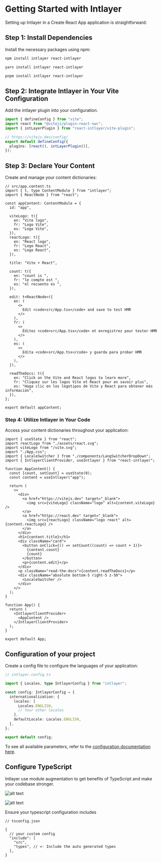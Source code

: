 # Getting Started with Intlayer

Setting up Intlayer in a Create React App application is straightforward:

## Step 1: Install Dependencies

Install the necessary packages using npm:

```bash
npm install intlayer react-intlayer
```

```bash
yarn install intlayer react-intlayer
```

```bash
pnpm install intlayer react-intlayer
```

## Step 2: Integrate Intlayer in Your Vite Configuration

Add the intlayer plugin into your configuration.

```typescript
import { defineConfig } from "vite";
import react from "@vitejs/plugin-react-swc";
import { intLayerPlugin } from "react-intlayer/vite-plugin";

// https://vitejs.dev/config/
export default defineConfig({
  plugins: [react(), intLayerPlugin()],
});
```

## Step 3: Declare Your Content

Create and manage your content dictionaries:

```tsx
// src/app.content.ts
import { t, type ContentModule } from "intlayer";
import { ReactNode } from "react";

const appContent: ContentModule = {
  id: "app",

  viteLogo: t({
    en: "Vite logo",
    fr: "Logo Vite",
    es: "Logo Vite",
  }),
  reactLogo: t({
    en: "React logo",
    fr: "Logo React",
    es: "Logo React",
  }),

  title: "Vite + React",

  count: t({
    en: "count is ",
    fr: "le compte est ",
    es: "el recuento es ",
  }),

  edit: t<ReactNode>({
    en: (
      <>
        Edit <code>src/App.tsx</code> and save to test HMR
      </>
    ),
    fr: (
      <>
        Éditez <code>src/App.tsx</code> et enregistrez pour tester HMR
      </>
    ),
    es: (
      <>
        Edita <code>src/App.tsx</code> y guarda para probar HMR
      </>
    ),
  }),

  readTheDocs: t({
    en: "Click on the Vite and React logos to learn more",
    fr: "Cliquez sur les logos Vite et React pour en savoir plus",
    es: "Haga clic en los logotipos de Vite y React para obtener más información",
  }),
};

export default appContent;
```

### Step 4: Utilize Intlayer in Your Code

Access your content dictionaries throughout your application:

```tsx
import { useState } from "react";
import reactLogo from "./assets/react.svg";
import viteLogo from "/vite.svg";
import "./App.css";
import { LocaleSwitcher } from "./components/LangSwitcherDropDown";
import { IntlayerClientProvider, useIntlayer } from "react-intlayer";

function AppContent() {
  const [count, setCount] = useState(0);
  const content = useIntlayer("app");

  return (
    <>
      <div>
        <a href="https://vitejs.dev" target="_blank">
          <img src={viteLogo} className="logo" alt={content.viteLogo} />
        </a>
        <a href="https://react.dev" target="_blank">
          <img src={reactLogo} className="logo react" alt={content.reactLogo} />
        </a>
      </div>
      <h1>{content.title}</h1>
      <div className="card">
        <button onClick={() => setCount((count) => count + 1)}>
          {content.count}
          {count}
        </button>
        <p>{content.edit}</p>
      </div>
      <p className="read-the-docs">{content.readTheDocs}</p>
      <div className="absolute bottom-5 right-5 z-50">
        <LocaleSwitcher />
      </div>
    </>
  );
}

function App() {
  return (
    <IntlayerClientProvider>
      <AppContent />
    </IntlayerClientProvider>
  );
}

export default App;
```

## Configuration of your project

Create a config file to configure the languages of your application:

```typescript
// intlayer.config.ts

import { Locales, type IntlayerConfig } from "intlayer";

const config: IntlayerConfig = {
  internationalization: {
    locales: [
      Locales.ENGLISH,
      // Your other locales
    ],
    defaultLocale: Locales.ENGLISH,
  },
};

export default config;
```

To see all available parameters, refer to the [configuration documentation here](https://github.com/aypineau/intlayer/blob/main/docs/configuration.md).

## Configure TypeScript

Intlayer use module augmentation to get benefits of TypeScript and make your codebase stronger.

![alt text](https://github.com/aypineau/intlayer/blob/main/docs/assets/autocompletion.png)

![alt text](https://github.com/aypineau/intlayer/blob/main/docs/assets/translation_error.png)

Ensure your typescript configuration includes

```json5
// tsconfig.json

{
  // your custom config
  "include": [
    "src",
    "types", // <- Include the auto generated types
  ],
}
```
